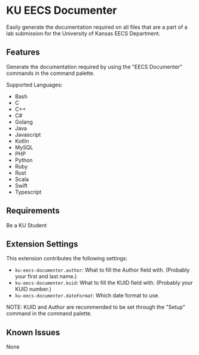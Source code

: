 <!-- @format -->

# KU EECS Documenter

Easily generate the documentation required on all files that are a part of a lab submission for the University of Kansas EECS Department.

## Features

Generate the documentation required by using the "EECS Documenter" commands in the command palette.

Supported Languages:

- Bash
- C
- C++
- C#
- Golang
- Java
- Javascript
- Kotlin
- MySQL
- PHP
- Python
- Ruby
- Rust
- Scala
- Swift
- Typescript

## Requirements

Be a KU Student

## Extension Settings

This extension contributes the following settings:

- `ku-eecs-documenter.author`: What to fill the Author field with. (Probably your first and last name.)
- `ku-eecs-documenter.kuid`: What to fill the KUID field with. (Probably your KUID number.)
- `ku-eecs-documenter.dateFormat`: Which date format to use.

NOTE: KUID and Author are recommended to be set through the "Setup" command in the command palette.

## Known Issues

None
